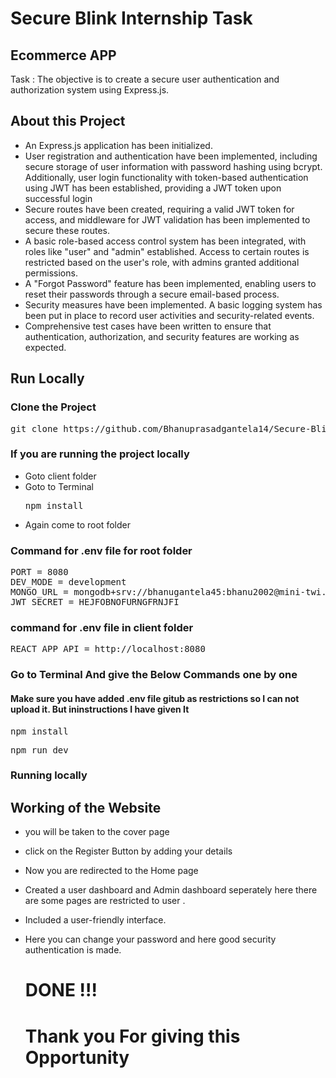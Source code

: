 <h1> Secure Blink Internship Task  </h1>

<h2> Ecommerce APP </a></h2>
Task : The objective is to create a secure user authentication and
authorization system using Express.js.

<h2>About this Project</h2>

- An Express.js application has been initialized.
- User registration and authentication have been implemented, including secure storage of user 
  information with password hashing using bcrypt. Additionally, user login functionality with 
  token-based authentication using JWT has been established, providing a JWT token upon 
  successful login
- Secure routes have been created, requiring a valid JWT token for access, and middleware for 
   JWT validation has been implemented to secure these routes.
- A basic role-based access control system has been integrated, with roles like "user" and "admin" established. Access to certain routes is restricted based on the user's role, with admins granted additional permissions.
- A "Forgot Password" feature has been implemented, enabling users to reset their passwords through a secure email-based process.
- Security measures have been implemented. A basic logging system has been put in place to record user activities and security-related events.
- Comprehensive test cases have been written to ensure that authentication, authorization, and security features are working as expected.
<h2>Run Locally</h2>

<h3>Clone the Project</h3>
<pre>git clone https://github.com/Bhanuprasadgantela14/Secure-Blink-Assignment.git</pre>

### If you are running the project locally

- Goto client folder
- Goto to Terminal
  <pre>npm install</pre>
- Again come to root folder

### Command for .env file for root folder
<pre>PORT = 8080
DEV_MODE = development
MONGO_URL = mongodb+srv://bhanugantela45:bhanu2002@mini-twi.aen5jei.mongodb.net/ecommerce
JWT_SECRET = HEJFOBNOFURNGFRNJFI</pre>

### command for .env file in client folder
<pre>REACT_APP_API = http://localhost:8080</pre>

<h3>Go to Terminal And give the Below Commands one by one</h3>
  <h4>Make sure you have added .env file gitub as restrictions so I can not upload it. But ininstructions I have given It</h4>
<pre>npm install</pre>
<pre>npm run dev</pre>

### Running locally
<h2> Working of the Website</h2>

- you will be taken to the cover page
- click on the Register Button by adding your details 
- Now you are redirected to the Home page
- Created a user dashboard and Admin dashboard seperately here there are some pages are restricted to user .
- Included a user-friendly interface.
- Here you can change your password and here good security authentication is made.

  <h1> DONE !!!</h1>
  <h1>Thank you For giving this Opportunity</h1>
